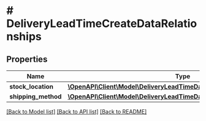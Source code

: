# # DeliveryLeadTimeCreateDataRelationships

## Properties

Name | Type | Description | Notes
------------ | ------------- | ------------- | -------------
**stock_location** | [**\OpenAPI\Client\Model\DeliveryLeadTimeDataRelationshipsStockLocation**](DeliveryLeadTimeDataRelationshipsStockLocation.md) |  |
**shipping_method** | [**\OpenAPI\Client\Model\DeliveryLeadTimeDataRelationshipsShippingMethod**](DeliveryLeadTimeDataRelationshipsShippingMethod.md) |  |

[[Back to Model list]](../../README.md#models) [[Back to API list]](../../README.md#endpoints) [[Back to README]](../../README.md)

